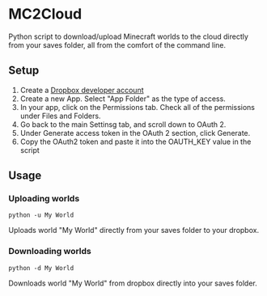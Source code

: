 # MC2Cloud
Python script to download/upload Minecraft worlds to the cloud directly from your saves folder, all from the comfort of the command line.

## Setup
1) Create a [Dropbox developer account](https://www.dropbox.com/lp/developers)
2) Create a new App. Select "App Folder" as the type of access.
3) In your app, click on the Permissions tab. Check all of the permissions under Files and Folders.
4) Go back to the main Settinsg tab, and scroll down to OAuth 2.
5) Under Generate access token in the OAuth 2 section, click Generate.
6) Copy the OAuth2 token and paste it into the OAUTH_KEY value in the script

## Usage
### Uploading worlds
```
python -u My World
```
Uploads world "My World" directly from your saves folder to your dropbox.

### Downloading worlds
```
python -d My World
```
Downloads world "My World" from dropbox directly into your saves folder.
